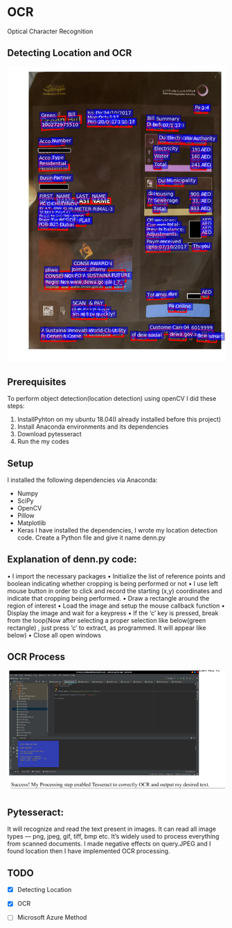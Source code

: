 # OCR
Optical Character Recognition

## Detecting Location and OCR

<p align="center">
  <img src="ocr/results/14.png" alt="results/14.png" width="600" />
</p>




## Prerequisites
To perform object detection(location detection) using openCV I did these steps:
1. InstallPyhton on my ubuntu 18.04(I already installed before this project)
2. Install Anaconda environments and its dependencies
3. Download pytesseract
4. Run the my codes

## Setup
I installed the following dependencies via Anaconda:
* Numpy
* SciPy
* OpenCV
* Pillow
* Matplotlib
* Keras
I have installed the dependencies, I wrote my location detection code. Create a Python file and give
it name denn.py



## Explanation of denn.py code:

• I import the necessary packages
• Initialize the list of reference points and boolean indicating whether cropping is being
performed or not
• I use left mouse button in order to click and record the starting (x,y) coordinates and indicate
that cropping being performed.
• Draw a rectangle around the region of interest
• Load the image and setup the mouse callback function
• Display the image and wait for a keypress
• If the ‘c’ key is pressed, break from the loop(Now after selecting a proper selection like
below(green rectangle) , just press ‘c’ to extract, as programmed. It will appear like below)
• Close all open windows

## OCR Process 
<p align="center">
  <img src="ocr/results/15.png" alt="results/15.png" width="600" />
</p>


## Pytesseract:

It will recognize and read the text present in images. It can read all image types — png, jpeg, gif, tiff,
bmp etc. It’s widely used to process everything from scanned documents. I made negative effects on
query.JPEG and I found location then I have implemented OCR processing.



## TODO
- [x] Detecting Location
- [x] OCR
- [ ] Microsoft Azure Method



